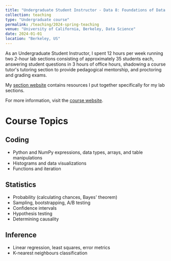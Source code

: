 ```yaml
---
title: "Undergraduate Student Instructor - Data 8: Foundations of Data Science"
collection: teaching
type: "Undergraduate course"
permalink: /teaching/2024-spring-teaching
venue: "University of California, Berkeley, Data Science"
date: 2024-01-01
location: "Berkeley, US"
---
```


As an Undergraduate Student Instructor, I spent 12 hours per week running two 2-hour lab sections consisting of approximately 35 students each, answering student questions in 3 hours of office hours, shadowing a course tutor's tutoring section to provide pedagogical mentorship, and proctoring and grading exams.

My [section website](https://tinyurl.com/aileendata8sp24) contains resources I put together specifically for my lab sections.

For more information, visit the [course website](https://www.data8.org/sp24/).

Course Topics
======

Coding
------
*   Python and NumPy expressions, data types, arrays, and table manipulations
*   Histograms and data visualizations
*   Functions and iteration

Statistics
------
*   Probability (calculating chances, Bayes' theorem)
*   Sampling, bootstrapping, A/B testing
*   Confidence intervals
*   Hypothesis testing
*   Determining causality

Inference
------
*   Linear regression, least squares, error metrics
*   K-nearest neighbours classification